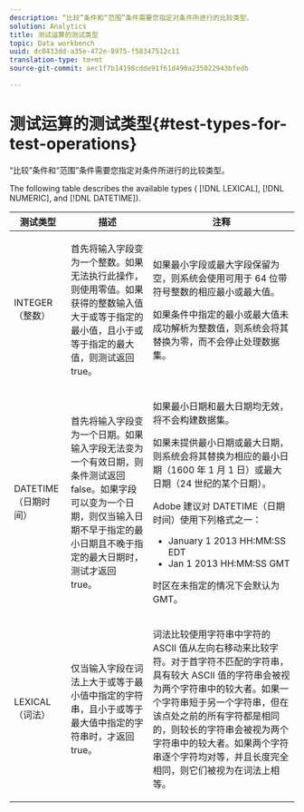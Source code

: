 ```yaml
---
description: “比较”条件和“范围”条件需要您指定对条件所进行的比较类型。
solution: Analytics
title: 测试运算的测试类型
topic: Data workbench
uuid: dc0433dd-a35e-472e-8975-f58347512c11
translation-type: tm+mt
source-git-commit: aec1f7b14198cdde91f61d490a235022943bfedb

---
```



# 测试运算的测试类型{#test-types-for-test-operations}

“比较”条件和“范围”条件需要您指定对条件所进行的比较类型。

The following table describes the available types ( [!DNL LEXICAL], [!DNL NUMERIC], and [!DNL DATETIME]).

<table id="table_1B3AD8BDF0414D0AB8EE0E6D1B53E2CE"> 
 <thead> 
  <tr> 
   <th colname="col1" class="entry"> 测试类型 </th> 
   <th colname="col2" class="entry"> 描述 </th> 
   <th colname="col3" class="entry"> 注释 </th> 
  </tr> 
 </thead>
 <tbody> 
  <tr> 
   <td colname="col1"> <p><span class="wintitle"> INTEGER</span>（整数） </p> </td> 
   <td colname="col2"> <p>首先将输入字段变为一个整数。如果无法执行此操作，则使用零值。如果获得的整数输入值大于或等于指定的最小值，且小于或等于指定的最大值，则测试返回 true。 </p> </td> 
   <td colname="col3"> <p>如果最小字段或最大字段保留为空，则系统会使用可用于 64 位带符号整数的相应最小或最大值。 </p> <p> 如果条件中指定的最小或最大值未成功解析为整数值，则系统会将其替换为零，而不会停止处理数据集。 </p> </td> 
  </tr> 
  <tr> 
   <td colname="col1"> <p><span class="wintitle"> DATETIME</span>（日期时间） </p> </td> 
   <td colname="col2"> <p>首先将输入字段变为一个日期。如果输入字段无法变为一个有效日期，则条件测试返回 false。如果字段可以变为一个日期，则仅当输入日期不早于指定的最小日期且不晚于指定的最大日期时，测试才返回 true。 </p> </td> 
   <td colname="col3"> <p>如果最小日期和最大日期均无效，将不会构建数据集。 </p> <p> 如果未提供最小日期或最大日期，则系统会将其替换为相应的最小日期（1600 年 1 月 1 日）或最大日期（24 世纪的某个日期）。 </p> <p> Adobe 建议对 <span class="wintitle">DATETIME</span>（日期时间）使用下列格式之一： </p> 
    <ul id="ul_44F469CC5D974382AF70D7B1975CF077"> 
     <li id="li_DB5FD4AFD6B34436ACD7C13282F64956"> January 1 2013 HH:MM:SS EDT </li> 
     <li id="li_307580C3F97D495BB16F1212DB38CE37"> Jan 1 2013 HH:MM:SS GMT </li> 
    </ul> <p> 时区在未指定的情况下会默认为 GMT。 </p> </td> 
  </tr> 
  <tr> 
   <td colname="col1"> <p><span class="wintitle"> LEXICAL</span>（词法） </p> </td> 
   <td colname="col2"> <p>仅当输入字段在词法上大于或等于最小值中指定的字符串，且小于或等于最大值中指定的字符串时，才返回 true。 </p> </td> 
   <td colname="col3"> <p>词法比较使用字符串中字符的 ASCII 值从左向右移动来比较字符。对于首字符不匹配的字符串，具有较大 ASCII 值的字符串会被视为两个字符串中的较大者。如果一个字符串短于另一个字符串，但在该点处之前的所有字符都是相同的，则较长的字符串会被视为两个字符串中的较大者。如果两个字符串逐个字符均对等，并且长度完全相同，则它们被视为在词法上相等。 </p> </td> 
  </tr> 
 </tbody> 
</table>


